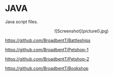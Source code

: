 # JAVA
Java script files.

<p align="center">
  ![Screenshot](picture0.jpg)
</p>

https://github.com/BroadbentT/Battleships

https://github.com/BroadbentT/Petshop-1

https://github.com/BroadbentT/Petshop-2

https://github.com/BroadbentT/Bookshop

